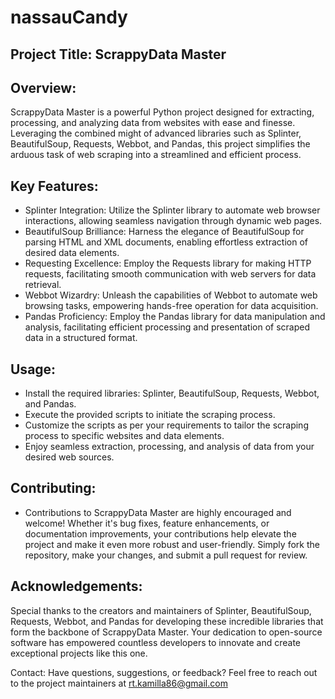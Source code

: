# nassauCandy

## Project Title: ScrappyData Master

## Overview:
ScrappyData Master is a powerful Python project designed for extracting, processing, and analyzing data from websites with ease and finesse. Leveraging the combined might of advanced libraries such as Splinter, BeautifulSoup, Requests, Webbot, and Pandas, this project simplifies the arduous task of web scraping into a streamlined and efficient process.

## Key Features:

- Splinter Integration: Utilize the Splinter library to automate web browser interactions, allowing seamless navigation through dynamic web pages.
- BeautifulSoup Brilliance: Harness the elegance of BeautifulSoup for parsing HTML and XML documents, enabling effortless extraction of desired data elements.
- Requesting Excellence: Employ the Requests library for making HTTP requests, facilitating smooth communication with web servers for data retrieval.
- Webbot Wizardry: Unleash the capabilities of Webbot to automate web browsing tasks, empowering hands-free operation for data acquisition.
- Pandas Proficiency: Employ the Pandas library for data manipulation and analysis, facilitating efficient processing and presentation of scraped data in a structured format.

## Usage:

- Install the required libraries: Splinter, BeautifulSoup, Requests, Webbot, and Pandas.
- Execute the provided scripts to initiate the scraping process.
- Customize the scripts as per your requirements to tailor the scraping process to specific websites and data elements.
- Enjoy seamless extraction, processing, and analysis of data from your desired web sources.

## Contributing:
- Contributions to ScrappyData Master are highly encouraged and welcome! Whether it's bug fixes, feature enhancements, or documentation improvements, your contributions help elevate the project and make it even more robust and user-friendly. Simply fork the repository, make your changes, and submit a pull request for review.

## Acknowledgements:
Special thanks to the creators and maintainers of Splinter, BeautifulSoup, Requests, Webbot, and Pandas for developing these incredible libraries that form the backbone of ScrappyData Master. Your dedication to open-source software has empowered countless developers to innovate and create exceptional projects like this one.


Contact:
Have questions, suggestions, or feedback? Feel free to reach out to the project maintainers at rt.kamilla86@gmail.com
